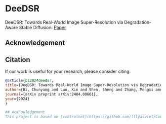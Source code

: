 # DeeDSR
DeeDSR: Towards Real-World Image Super-Resolution via Degradation-Aware Stable Diffusion: [Paper](https://arxiv.org/abs/2404.00661)
## Acknowledgement
## Citation

If our work is useful for your research, please consider citing:

  ```bibtex
  @article{bi2024deedsr,
  title={DeeDSR: Towards Real-World Image Super-Resolution via Degradation-Aware Stable Diffusion},
  author={Bi, Chunyang and Luo, Xin and Shen, Sheng and Zhang, Mengxi and Yue, Huanjing and Yang, Jingyu},
  journal={arXiv preprint arXiv:2404.00661},
  year={2024}
}

## Acknowledgement
This project is based on [controlnet](https://github.com/lllyasviel/ControlNet), [StableSR](https://github.com/IceClear/StableSR), [SPADE](https://github.com/NVlabs/SPADE), [DASR](https://github.com/SYSU-SAIL/DASR) and [BasicSR](https://github.com/XPixelGroup/BasicSR). Thanks for their awesome work.
